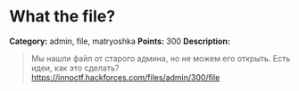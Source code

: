 # What the file?


**Category:** admin, file, matryoshka
**Points:** 300
**Description:**

> Мы нашли файл от старого админа, но не можем его открыть. Есть идеи, как это сделать?
> https://innoctf.hackforces.com/files/admin/300/file
